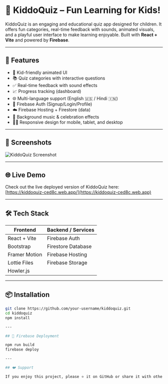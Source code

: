 # 🎉 KiddoQuiz – Fun Learning for Kids!

KiddoQuiz is an engaging and educational quiz app designed for children. It offers fun categories, real-time feedback with sounds, animated visuals, and a playful user interface to make learning enjoyable. Built with **React + Vite** and powered by **Firebase**.

---

## 🚀 Features

- 👶 Kid-friendly animated UI  
- 📚 Quiz categories with interactive questions  
- ✅ Real-time feedback with sound effects  
- 📈 Progress tracking (dashboard)  
- 🌐 Multi-language support (English 🇺🇸 / Hindi 🇮🇳)  
- 🔐 Firebase Auth (Signup/Login/Profile)  
- ☁️ Firebase Hosting + Firestore (data)  
- 🎵 Background music & celebration effects  
- 🧑‍💻 Responsive design for mobile, tablet, and desktop  

---

## 📸 Screenshots

![KiddoQuiz Screenshot](https://github.com/user-attachments/assets/0fedea3a-be5e-4fb2-86b6-8e7a169a0a72)

---

## 🌐 Live Demo

Check out the live deployed version of KiddoQuiz here:  
[https://kiddoquiz-ced8c.web.app/](https://kiddoquiz-ced8c.web.app)

---

## 🛠 Tech Stack

| Frontend       | Backend / Services     |
|----------------|-----------------------|
| React + Vite   | Firebase Auth         |
| Bootstrap      | Firestore Database    |
| Framer Motion  | Firebase Hosting      |
| Lottie Files   | Firebase Storage      |
| Howler.js      |                       |

---

## 📦 Installation

```bash
git clone https://github.com/your-username/kiddoquiz.git
cd kiddoquiz
npm install

---

## 🚀 Firebase Deployment

npm run build
firebase deploy

---

## ❤️ Support

If you enjoy this project, please ⭐ it on GitHub or share it with others!


